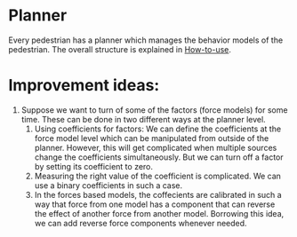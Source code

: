 # Planner

Every pedestrian has a planner which manages the behavior models of the pedestrian. The overall structure is explained in [How-to-use](./How-to-use.md).


# Improvement ideas:

1. Suppose we want to turn of some of the factors (force models) for some time. These can be done in two different ways at the planner level. 
   1. Using coefficients for factors: We can define the coefficients at the force model level which can be manipulated from outside of the planner. However, this will get complicated when multiple sources change the coefficients simultaneously. But we can turn off a factor by setting its coefficient to zero.
   2. Measuring the right value of the coefficient is complicated. We can use a binary coefficients in such a case.
   3. In the forces based models, the coffecients are calibrated in such a way that force from one model has a component that can reverse the effect of another force from another model. Borrowing this idea, we can add reverse force components whenever needed.

